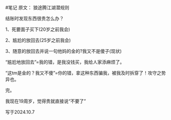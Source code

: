#笔记 
原文：
狼途腾江湖潜规则

结账时发现东西很贵怎么办？

1、死要面子买下(20岁之前我会)

2、尴尬的放回去(25岁之前我会)

3、随意的放回去并说一句他妈的金的?我又不是傻子(现状)

“尴尬地放回去”=我的错，是我没钱买，我给人家添麻烦了。

“这tm是金的？我又不傻”=你的错，拿这种东西骗我，被我及时拆穿了！攻守之势异也。

完。

我现在19周岁，觉得贵就直接说“不要了”

写于2024.10.7